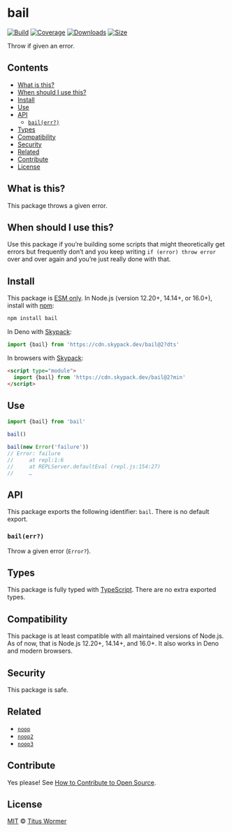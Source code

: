 # bail

[![Build](https://github.com/wooorm/bail/workflows/main/badge.svg)](https://github.com/wooorm/bail/actions) [![Coverage](https://img.shields.io/codecov/c/github/wooorm/bail.svg)](https://codecov.io/github/wooorm/bail) [![Downloads](https://img.shields.io/npm/dm/bail.svg)](https://www.npmjs.com/package/bail) [![Size](https://img.shields.io/bundlephobia/minzip/bail.svg)](https://bundlephobia.com/result?p=bail)

Throw if given an error.

## Contents

* [What is this?](./#what-is-this)
* [When should I use this?](./#when-should-i-use-this)
* [Install](./#install)
* [Use](./#use)
* [API](./#api)
  * [`bail(err?)`](./#bailerr)
* [Types](./#types)
* [Compatibility](./#compatibility)
* [Security](./#security)
* [Related](./#related)
* [Contribute](./#contribute)
* [License](./#license)

## What is this?

This package throws a given error.

## When should I use this?

Use this package if you’re building some scripts that might theoretically get errors but frequently don’t and you keep writing `if (error) throw error` over and over again and you’re just really done with that.

## Install

This package is [ESM only](https://gist.github.com/sindresorhus/a39789f98801d908bbc7ff3ecc99d99c). In Node.js (version 12.20+, 14.14+, or 16.0+), install with [npm](https://docs.npmjs.com/cli/install):

```sh
npm install bail
```

In Deno with [Skypack](https://www.skypack.dev):

```js
import {bail} from 'https://cdn.skypack.dev/bail@2?dts'
```

In browsers with [Skypack](https://www.skypack.dev):

```html
<script type="module">
  import {bail} from 'https://cdn.skypack.dev/bail@2?min'
</script>
```

## Use

```js
import {bail} from 'bail'

bail()

bail(new Error('failure'))
// Error: failure
//     at repl:1:6
//     at REPLServer.defaultEval (repl.js:154:27)
//     …
```

## API

This package exports the following identifier: `bail`. There is no default export.

### `bail(err?)`

Throw a given error (`Error?`).

## Types

This package is fully typed with [TypeScript](https://www.typescriptlang.org). There are no extra exported types.

## Compatibility

This package is at least compatible with all maintained versions of Node.js. As of now, that is Node.js 12.20+, 14.14+, and 16.0+. It also works in Deno and modern browsers.

## Security

This package is safe.

## Related

* [`noop`](https://www.npmjs.com/package/noop)
* [`noop2`](https://www.npmjs.com/package/noop2)
* [`noop3`](https://www.npmjs.com/package/noop3)

## Contribute

Yes please! See [How to Contribute to Open Source](https://opensource.guide/how-to-contribute/).

## License

[MIT](license/) © [Titus Wormer](https://wooorm.com)
